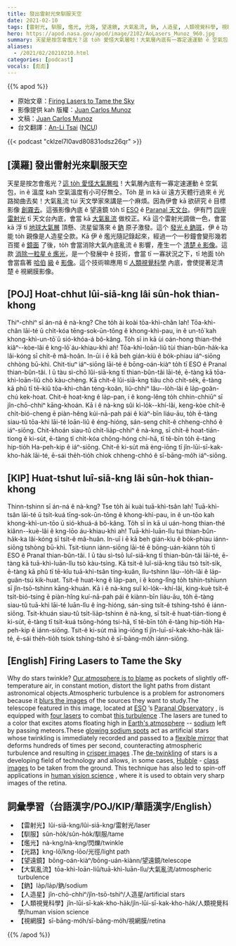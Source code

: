 ```yaml
---
title: 發出雷射光來馴服天空
date: 2021-02-10
tags: [雷射光, 馴服, 爁光, 光路, 望遠鏡, 大氣亂流, 鈉, 人造星, 人類視覺科學, 視網膜]
hero: https://apod.nasa.gov/apod/image/2102/AoLasers_Munoz_960.jpg
summary: 天星是按怎會爁光？這 to̍h 愛怪大氣層啦！大氣層內底有一寡定速運動 ê 空氣包，in ê 溫度 kah 空氣溫度有小可仔無仝。
aliases:
  - /2021/02/20210210.html
categories: [podcast]
vocals: [彪彪]
---
```


{{% apod %}}

- 原始文章：[Firing Lasers to Tame the Sky](https://apod.nasa.gov/apod/ap210210.html)
- 影像提供 kah 版權：[Juan Carlos Munoz](https://twitter.com/astro_jcm)
- 文稿：[Juan Carlos Munoz](https://twitter.com/astro_jcm)
- 台文翻譯：[An-Li Tsai](mailto:thianbu.taigi@gmail.com) ([NCU](https://www.astro.ncu.edu.tw))

{{< podcast "cklzel7l0avd80831odsz26qr" >}}

## [漢羅] 發出雷射光來馴服天空

天星是按怎會爁光？[這 to̍h 愛怪大氣層啦](https://en.wikipedia.org/wiki/Astronomical_seeing)！大氣層內底有一寡定速運動 ê 空氣包，in ê 溫度 kah 空氣溫度有小可仔無仝。To̍h 是 in kā ùi 遠方天體行過來 ê 光路拗曲去矣！大氣亂流 tùi 天文學家來講是一个麻煩。因為伊會 kā 欲研究 ê 目標影像 [創霧去](https://www.youtube.com/watch?v=or1A4g14_jM)。這張影像內底 ê 望遠鏡 to̍h tī [ESO](https://www.eso.org/) ê [Paranal 天文台](https://www.eso.org/public/teles-instr/paranal-observatory/)。伊有鬥 [四座雷射光](https://www.eso.org/public/teles-instr/paranal-observatory/vlt/vlt-instr/4lgsf/) tī 天文台內底，會當 kā [大氣亂流](https://apod.nasa.gov/apod/ap000725.html) 做校正。Kā 這个雷射光調做一色，會當 kā 浮 tī [地球大氣層](https://www.nasa.gov/sites/default/files/images/463940main_atmosphere-layers2_full.jpg) 頂懸、流星留落來 ê [鈉](https://en.wikipedia.org/wiki/Sodium_layer) 原子激發。這个 [發光 ê 鈉斑](http://sguisard.astrosurf.com/Pagim/M42-4LGS.html)，伊 ê 功能 to̍h 親像是人造星仝款。Kā 伊 ê 爁光隨記錄起來，經過一个一秒鐘會變形幾若百擺 ê [鏡面](https://www.youtube.com/watch?v=gDGvNyVApgg) 了後，to̍h 會當消除大氣內底亂流 ê 影響，產生一个 [清楚 ê 影像](https://www.eso.org/public/images/eso1824b/)。這款 [消除一粒星 ê 爁光](https://en.wikipedia.org/wiki/Adaptive_optics)，是一个發展中 ê 技術，會當 tī 一寡狀況之下，tī 地面 to̍h 會當翕著 [哈伯](https://www.nasa.gov/audience/forstudents/5-8/features/nasa-knows/what-is-the-hubble-space-telecope-58.html) [級](https://apod.nasa.gov/apod/ap201206.html) ê [影像](https://apod.nasa.gov/apod/ap181009.html)。這个技術嘛應用 tī [人類視覺科學](https://www.alpao.com/adaptive-optics/ophtalmology.html) 內底，會使提著足清楚 ê 視網膜影像。

## [POJ] Hoat-chhut lûi-siā-kng lâi sûn-hok thian-khong

Thiⁿ-chhiⁿ sī án-ná ê nà-kng? Che to̍h ài koài tōa-khì-chân lah!  Tōa-khì-chân lāi-té ū chi̍t-kóa tēng-sok-ūn-tōng ê khong-khì-pau, in ê un-tō͘ kah khong-khì-un-tō͘ ū sió-khóa-á bô-kâng. To̍h sī in kā ùi oán-hong thian-thé kiâⁿ--kòe-lâi ê kng-lō͘ áu-khiau-khì ah! Tōa-khì-loān-liû tùi thian-bûn-ha̍k-ka lâi-kóng sī chi̍t-ê mâ-hoân. In-ūi i ē kā beh gián-kiù ê bo̍k-phiau iáⁿ-siōng chhòng bū-khì. Chit-tiuⁿ iáⁿ-siōng lāi-té ê bōng-oán-kiàⁿ to̍h tī ESO ê Pranal thian-bûn-tâi. I ū tàu sì-chō lûi-siā-kng tī thian-bûn-tâi lāi-té, ē-tàng kā tōa-khì-loān-liû chò kàu-chèng. Kā chit-ê lûi-siā-kng tiâu chò chi̍t-se̍k, ē-tàng kā phû tī tē-kiû tōa-khì-chân téng-koân, liû-chhiⁿ lâu--lo̍h-lâi ê la̍p-goân-chú kek-hoat. Chit-ê hoat-kng ê la̍p-pan, i ê kong-lêng to̍h chhin-chhiūⁿ sī jîn-chō-chhiⁿ kāng-khoán. Kā i ê nà-kng sûi kì-lo̍k--khí-lâi, keng-kòe chi̍t-ê chi̍t-bió-cheng ē piàn-hêng kúi-nā-pah pái ê kiàⁿ-bīn liáu-āu, to̍h ē-tàng siau-tû tōa-khì lāi-té loān-liû ê éng-hióng, sán-seng chi̍t-ê chheng-chhó ê iáⁿ-siōng. Chit-khoán siau-tû chi̍t-lia̍p-chhiⁿ ê nà-kng, sī chi̍t-ê hoat-tián-tiong ê ki-su̍t, ē-tàng tī chi̍t-kóa chōng-hóng chi-hā, tī tē-bīn to̍h ē-tàng hip-tio̍h Ha-peh-kip ê iáⁿ-siōng. Chit-ê ki-su̍t mā èng-iōng tī jîn-lūi-sī-kak-kho-ha̍k lāi-té, ē-sái the̍h-tio̍h chiok chheng-chhó ê sī-bāng-mo̍͘h iáⁿ-siōng.

## [KIP] Huat-tshut luî-siā-kng lâi sûn-hok thian-khong

Thinn-tshinn sī án-ná ê nà-kng? Tse to̍h ài kuài tuā-khì-tsân lah!  Tuā-khì-tsân lāi-té ū tsi̍t-kuá tīng-sok-ūn-tōng ê khong-khì-pau, in ê un-tōo kah khong-khì-un-tōo ū sió-khuá-á bô-kâng. To̍h sī in kā uì uán-hong thian-thé kiânn--kuè-lâi ê kng-lōo áu-khiau-khì ah! Tuā-khì-luān-lîu tuì thian-bûn-ha̍k-ka lâi-kóng sī tsi̍t-ê mâ-huân. In-uī i ē kā beh gián-kìu ê bo̍k-phiau iánn-siōng tshòng bū-khì. Tsit-tiunn iánn-siōng lāi-té ê bōng-uán-kiànn to̍h tī ESO ê Pranal thian-bûn-tâi. I ū tàu sì-tsō luî-siā-kng tī thian-bûn-tâi lāi-té, ē-tàng kā tuā-khì-luān-lîu tsò kàu-tsìng. Kā tsit-ê luî-siā-kng tiâu tsò tsi̍t-si̍k, ē-tàng kā phû tī tē-kîu tuā-khì-tsân tíng-kuân, lîu-tshinn lâu--lo̍h-lâi ê la̍p-guân-tsú kik-huat. Tsit-ê huat-kng ê la̍p-pan, i ê kong-lîng to̍h tshin-tshīunn sī jîn-tsō-tshinn kāng-khuán. Kā i ê nà-kng suî kì-lo̍k--khí-lâi, king-kuè tsi̍t-ê tsi̍t-bió-tsing ē piàn-hîng kuí-nā-pah pái ê kiànn-bīn liáu-āu, to̍h ē-tàng siau-tû tuā-khì lāi-té luān-lîu ê íng-hióng, sán-sing tsi̍t-ê tshing-tshó ê iánn-siōng. Tsit-khuán siau-tû tsi̍t-lia̍p-tshinn ê nà-kng, sī tsi̍t-ê huat-tián-tiong ê ki-su̍t, ē-tàng tī tsi̍t-kuá tsōng-hóng tsi-hā, tī tē-bīn to̍h ē-tàng hip-tio̍h Ha-peh-kip ê iánn-siōng. Tsit-ê ki-su̍t mā ìng-iōng tī jîn-luī-sī-kak-kho-ha̍k lāi-té, ē-sái the̍h-tio̍h tsiok tshing-tshó ê sī-bāng-mo̍͘h iánn-siōng.

## [English] Firing Lasers to Tame the Sky 

Why do stars twinkle? [Our atmosphere is to blame](https://en.wikipedia.org/wiki/Astronomical_seeing) as pockets of slightly off-temperature air, in constant motion, distort the light paths from distant astronomical objects.Atmospheric turbulence is a problem for astronomers because it [blurs the images](https://www.youtube.com/watch?v=or1A4g14_jM) of the sources they want to study.The telescope featured in this image, located at [ESO](https://www.eso.org/) ’s [Paranal Observatory](https://www.eso.org/public/teles-instr/paranal-observatory/) , is equipped with [four lasers](https://www.eso.org/public/teles-instr/paranal-observatory/vlt/vlt-instr/4lgsf/) to combat [this turbulence](https://apod.nasa.gov/apod/ap000725.html) .The lasers are tuned to a color that excites atoms floating high in [Earth's atmosphere](https://www.nasa.gov/sites/default/files/images/463940main_atmosphere-layers2_full.jpg) -- [sodium](https://en.wikipedia.org/wiki/Sodium_layer) left by passing meteors.These [glowing sodium spots](http://sguisard.astrosurf.com/Pagim/M42-4LGS.html) act as artificial stars whose twinkling is immediately recorded and passed to a [flexible mirror](https://www.youtube.com/watch?v=gDGvNyVApgg) that deforms hundreds of times per second, counteracting atmospheric turbulence and resulting in [crisper images](https://www.eso.org/public/images/eso1824b/) .The [de-twinkling](https://en.wikipedia.org/wiki/Adaptive_optics) of stars is a developing field of technology and allows, in some cases, [Hubble](https://www.nasa.gov/audience/forstudents/5-8/features/nasa-knows/what-is-the-hubble-space-telecope-58.html) - [class](https://apod.nasa.gov/apod/ap201206.html) [images](https://apod.nasa.gov/apod/ap181009.html) to be taken from the ground. This technique has also led to spin-off applications in [human vision science](https://www.alpao.com/adaptive-optics/ophtalmology.html) , where it is used to obtain very sharp images of the retina.

## 詞彙學習（台語漢字/POJ/KIP/華語漢字/English）

- 【雷射光】lûi-siā-kng/lûi-siā-kng/雷射光/laser
- 【馴服】sûn-ho̍k/sûn-ho̍k/馴服/tame
- 【爁光】nà-kng/nà-kng/閃爍/twinkle
- 【光路】kng-lō͘/kng-lōo/光徑/light path
- 【望遠鏡】bōng-oán-kiàⁿ/bōng-uán-kiànn/望遠鏡/telescope
- 【大氣亂流】tōa-khì-loān-liû/tuā-khì-luān-lîu/大氣亂流/atmospheric turbulence
- 【鈉】la̍p/la̍p/鈉/sodium
- 【人造星】jîn-chō-chhiⁿ/jîn-tsō-tshiⁿ/人造星/artificial stars
- 【人類視覺科學】jîn-lūi-sī-kak-kho-ha̍k/jîn-lūi-sī-kak-kho-ha̍k/人類視覺科學/human vision science
- 【視網膜】sī-bāng-mo̍͘h/sī-bāng-mo̍͘h/視網膜/retina

{{% /apod %}}
